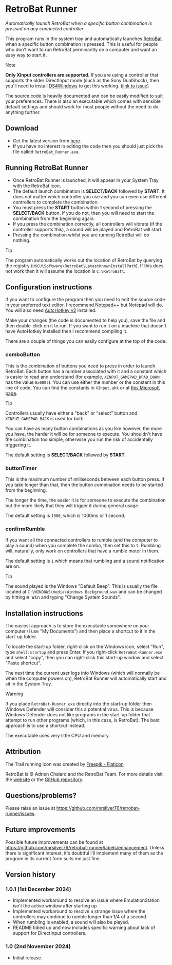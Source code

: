 # RetroBat Runner
*Automatically launch RetroBat when a specific button combination is pressed on any connected controller*

This program runs in the system tray and automatically launches [RetroBat](https://www.retrobat.org/) when a specific button combination is pressed. This is useful for people who don't want to run RetroBat perminantly on a computer and want an easy way to start it.

> [!NOTE]
> **Only XInput controllers are supported.** If you are using a controller that supports the older DirectInput mode (such as the Sony DualShock), then you'll need to install [DS4Windows](https://ds4-windows.com/) to get this working. ([link to issue](https://github.com/mrsilver76/retrobat-runner/issues/4)) 

The source code is heavily documented and can be easily modified to suit your preferences. There is also an executable which comes with sensible default settings and should work for most people without the need to do anything further.

## Download

* Get the latest version from [here](https://github.com/mrsilver76/retrobat-runner/releases).
* If you have no interest in editing the code then you should just pick the file called `RetroBat_Runner.exe`.

## Running RetroBat Runner

* Once RetroBat Runner is launched, it will appear in your System Tray with the RetroBat icon.
* The default launch combination is **SELECT/BACK** followed by **START**. It does not matter which controller you use and you can even use different controllers to complete the combination.
* You must press the **START** button within 1 second of pressing the **SELECT/BACK** button. If you do not, then you will need to start the combination from the beginning again.
* If you press the combination correctly, all controllers will vibrate (if the controller supports this), a sound will be played and RetroBat will start.
* Pressing the combination whilst you are running RetroBat will do nothing.

> [!TIP]
> The program automatically works out the location of RetroBat by querying the registry (`HKCU\Software\RetroBat\LatestKnownInstallPath`). If this does not work then it will assume the location is `C:\RetroBat\`.

## Configuration instructions

If you want to configure the program then you need to edit the source code in your preferred text editor. I recommend [Notepad++](https://notepad-plus-plus.org/) but Notepad will do. You will also need [AutoHotkey v2](https://www.autohotkey.com/) installed.

Make your changes (the code is documented to help you), save the file and then double-click on it to run. If you want to run it on a machine that doesn't have AutoHotkey installed then I recommend compiling it. 

There are a couple of things you can easily configure at the top of the code:

### comboButton

This is the combination of buttons you need to press in order to launch RetroBat. Each button has a number associated with it and a constant which is easier to read and understand (for example, `XINPUT_GAMEPAD_DPAD_DOWN` has the value `0x0002`). You can use either the number or the constant in this line of code. You can find the constants in `XInput.ahk` or at [this Microsoft page](https://learn.microsoft.com/en-us/windows/win32/api/xinput/ns-xinput-xinput_gamepad).

> [!TIP]
> Controllers usually have either a "back" or "select" button and `XINPUT_GAMEPAD_BACK` is used for both.

You can have as many button combinations as you like however, the more you have, the harder it will be for someone to execute. You shouldn't have the combination too simple, otherwise you run the risk of accidentally triggering it.

The default setting is **SELECT/BACK** followed by **START**.

### buttonTimer

This is the maximum number of milliseconds between each button press. If you take longer than that, then the button combination needs to be started from the beginning.

The longer the time, the easier it is for someone to execute the combination but the more likely that they will trigger it during general usage.

The default setting is `1000`, which is 1000ms or 1 second.

### confirmRumble

If you want all the connected controllers to rumble (and the computer to play a sound) when you complete the combo, then set this to `1`. Rumbling will, naturally, only work on controllers that have a rumble motor in them.

The default setting is `1` which means that rumbling and a sound notification are on.

> [!TIP]
> The sound played is the Windows "Default Beep". This is usually the file located at `C:\WINDOWS\media\Windows Background.wav` and can be changed by hitting <kbd>&#8862; Win</kbd> and typing "Change System Sounds".

## Installation instructions

The easiest approach is to store the executable somewhere on your computer (I use "My Documents") and then place a shortcut to it in the start-up folder.

To locate the start-up folder, right-click on the Windows icon, select "Run", type `shell:startup` and press Enter. If you right-click `RetroBat-Runner.exe` and select "copy", then you can right-click this start-up window and select "Paste shortcut". 

The next time the current user logs into Windows (which will normally be when the computer powers on), RetroBat Runner will automatically start and sit in the System Tray.

> [!WARNING]
> If you place `RetroBat-Runner.exe` directly into the start-up folder then Windows Defender will consider this a potential virus. This is because Windows Defender does not like programs in the start-up folder that attempt to run other programs (which, in this case, is RetroBat). The best approach is to use a shortcut instead.

The executable uses very little CPU and memory.

## Attribution

The Trail running icon was created by [Freepik - Flaticon](https://www.flaticon.com/free-icons/trail-running)

RetroBat is &copy; Adrien Chalard and the RetroBat Team. For more details visit the [website](https://www.retrobat.org/) or the [GitHub repository](https://github.com/RetroBat-Official). 

## Questions/problems?

Please raise an issue at https://github.com/mrsilver76/retrobat-runner/issues.

## Future improvements

Possible future improvements can be found at https://github.com/mrsilver76/retrobat-runner/labels/enhancement. Unless there is significant interest, it's doubtful I'll implement many of them as the program in its current form suits me just fine.

## Version history

### 1.0.1 (1st December 2024)
- Implemented workaround to resolve an issue where EmulationStation isn't the active window after starting up
- Implemented workaround to resolve a strange issue where the controllers may continue to rumble longer than 1/4 of a second.
- When rumbling is enabled, a sound will also be played.
- README tidied up and now includes specific warning about lack of support for DirectInput controllers.

### 1.0 (2nd November 2024)
- Initial release.
